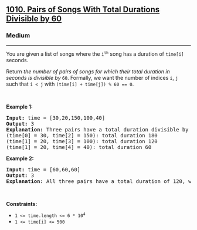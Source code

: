 <h2><a href="https://leetcode.com/problems/pairs-of-songs-with-total-durations-divisible-by-60/">1010. Pairs of Songs With Total Durations Divisible by 60</a></h2><h3>Medium</h3><hr><div style="user-select: auto;"><p style="user-select: auto;">You are given a list of songs where the <code style="user-select: auto;">i<sup style="user-select: auto;">th</sup></code> song has a duration of <code style="user-select: auto;">time[i]</code> seconds.</p>

<p style="user-select: auto;">Return <em style="user-select: auto;">the number of pairs of songs for which their total duration in seconds is divisible by</em> <code style="user-select: auto;">60</code>. Formally, we want the number of indices <code style="user-select: auto;">i</code>, <code style="user-select: auto;">j</code> such that <code style="user-select: auto;">i &lt; j</code> with <code style="user-select: auto;">(time[i] + time[j]) % 60 == 0</code>.</p>

<p style="user-select: auto;">&nbsp;</p>
<p style="user-select: auto;"><strong style="user-select: auto;">Example 1:</strong></p>

<pre style="user-select: auto;"><strong style="user-select: auto;">Input:</strong> time = [30,20,150,100,40]
<strong style="user-select: auto;">Output:</strong> 3
<strong style="user-select: auto;">Explanation:</strong> Three pairs have a total duration divisible by 60:
(time[0] = 30, time[2] = 150): total duration 180
(time[1] = 20, time[3] = 100): total duration 120
(time[1] = 20, time[4] = 40): total duration 60
</pre>

<p style="user-select: auto;"><strong style="user-select: auto;">Example 2:</strong></p>

<pre style="user-select: auto;"><strong style="user-select: auto;">Input:</strong> time = [60,60,60]
<strong style="user-select: auto;">Output:</strong> 3
<strong style="user-select: auto;">Explanation:</strong> All three pairs have a total duration of 120, which is divisible by 60.
</pre>

<p style="user-select: auto;">&nbsp;</p>
<p style="user-select: auto;"><strong style="user-select: auto;">Constraints:</strong></p>

<ul style="user-select: auto;">
	<li style="user-select: auto;"><code style="user-select: auto;">1 &lt;= time.length &lt;= 6 * 10<sup style="user-select: auto;">4</sup></code></li>
	<li style="user-select: auto;"><code style="user-select: auto;">1 &lt;= time[i] &lt;= 500</code></li>
</ul>
</div>